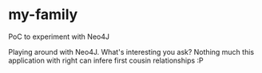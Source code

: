 # my-family
PoC to experiment with Neo4J

Playing around with Neo4J. What's interesting you ask? Nothing much this application with right can infere first cousin relationships :P
